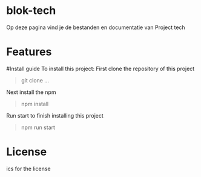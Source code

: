 # blok-tech
Op deze pagina vind je de bestanden en documentatie van Project tech

# Features

#Install guide To install this project: First clone the repository of this project

> git clone ...

Next install the npm

> npm install

Run start to finish installing this project

> npm run start

# License

ics for the license
